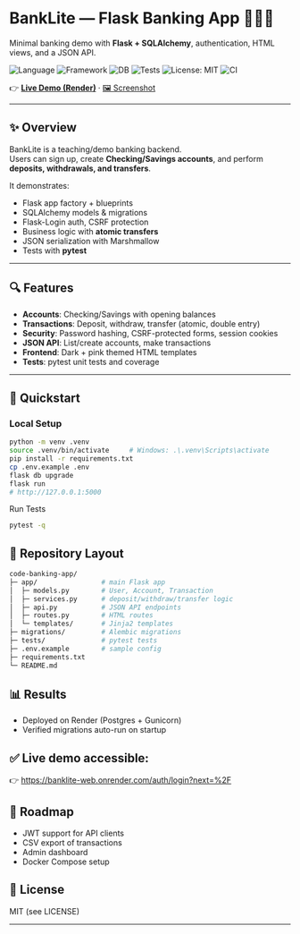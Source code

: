 # BankLite — Flask Banking App 🏦🌙💖  
Minimal banking demo with **Flask + SQLAlchemy**, authentication, HTML views, and a JSON API.

![Language](https://img.shields.io/badge/language-Python-blue.svg)
![Framework](https://img.shields.io/badge/framework-Flask-black.svg)
![DB](https://img.shields.io/badge/database-Postgres-7957D5.svg)
![Tests](https://img.shields.io/badge/tests-pytest-6aa84f.svg)
![License: MIT](https://img.shields.io/badge/License-MIT-green.svg)
![CI](https://github.com/NoellaButi/code-banking-app/actions/workflows/ci.yml/badge.svg)

👉 [**Live Demo (Render)**](https://banklite-web.onrender.com/auth/login?next=%2F) · [🖼️ Screenshot](docs/login.png)

---

## ✨ Overview
BankLite is a teaching/demo banking backend.  
Users can sign up, create **Checking/Savings accounts**, and perform **deposits, withdrawals, and transfers**.  

It demonstrates:
- Flask app factory + blueprints  
- SQLAlchemy models & migrations  
- Flask-Login auth, CSRF protection  
- Business logic with **atomic transfers**  
- JSON serialization with Marshmallow  
- Tests with **pytest**

---

## 🔍 Features
- **Accounts**: Checking/Savings with opening balances  
- **Transactions**: Deposit, withdraw, transfer (atomic, double entry)  
- **Security**: Password hashing, CSRF-protected forms, session cookies  
- **JSON API**: List/create accounts, make transactions  
- **Frontend**: Dark + pink themed HTML templates  
- **Tests**: pytest unit tests and coverage  

---

## 🚦 Quickstart

### Local Setup
```bash
python -m venv .venv
source .venv/bin/activate     # Windows: .\.venv\Scripts\activate
pip install -r requirements.txt
cp .env.example .env
flask db upgrade
flask run
# http://127.0.0.1:5000
```
Run Tests
```bash
pytest -q
```

## 📁 Repository Layout
```bash
code-banking-app/
├─ app/                # main Flask app
│  ├─ models.py        # User, Account, Transaction
│  ├─ services.py      # deposit/withdraw/transfer logic
│  ├─ api.py           # JSON API endpoints
│  ├─ routes.py        # HTML routes
│  └─ templates/       # Jinja2 templates
├─ migrations/         # Alembic migrations
├─ tests/              # pytest tests
├─ .env.example        # sample config
├─ requirements.txt
└─ README.md
```

## 📊 Results
- Deployed on Render (Postgres + Gunicorn)
- Verified migrations auto-run on startup

## ✅ Live demo accessible:
👉 https://banklite-web.onrender.com/auth/login?next=%2F

## 🔮 Roadmap
- JWT support for API clients
- CSV export of transactions
- Admin dashboard
- Docker Compose setup

## 📜 License
MIT (see LICENSE)

---
